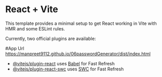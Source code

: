 # React + Vite

This template provides a minimal setup to get React working in Vite with HMR and some ESLint rules.

Currently, two official plugins are available:

#App Url
https://manpreet9112.github.io/06passwordGenerator/dist/index.html

- [@vitejs/plugin-react](https://github.com/vitejs/vite-plugin-react/blob/main/packages/plugin-react/README.md) uses [Babel](https://babeljs.io/) for Fast Refresh
- [@vitejs/plugin-react-swc](https://github.com/vitejs/vite-plugin-react-swc) uses [SWC](https://swc.rs/) for Fast Refresh
